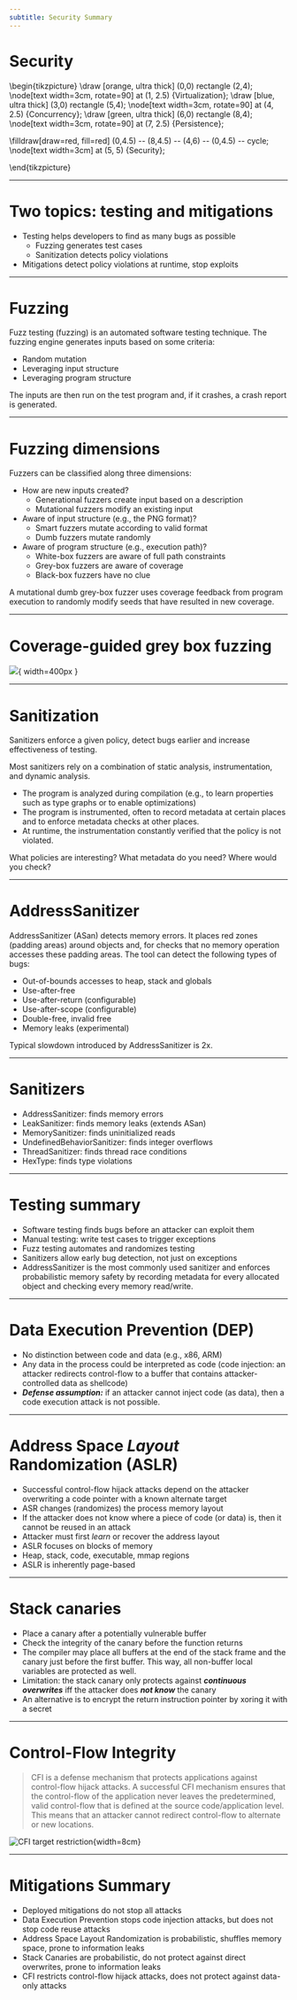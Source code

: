 ```yaml
---
subtitle: Security Summary
---
```


# Security

\begin{tikzpicture}
\draw [orange, ultra thick] (0,0) rectangle (2,4);
\node[text width=3cm, rotate=90] at (1, 2.5) {Virtualization};
\draw [blue, ultra thick] (3,0) rectangle (5,4);
\node[text width=3cm, rotate=90] at (4, 2.5) {Concurrency};
\draw [green, ultra thick] (6,0) rectangle (8,4);
\node[text width=3cm, rotate=90] at (7, 2.5) {Persistence};

\filldraw[draw=red, fill=red] (0,4.5) -- (8,4.5) -- (4,6) -- (0,4.5) -- cycle;
\node[text width=3cm] at (5, 5) {Security};

\end{tikzpicture}

---

# Two topics: testing and mitigations

* Testing helps developers to find as many bugs as possible
    * Fuzzing generates test cases
    * Sanitization detects policy violations
* Mitigations detect policy violations at runtime, stop exploits

---

# Fuzzing

Fuzz testing (fuzzing) is an automated software testing technique. The fuzzing
engine generates inputs based on some criteria:

* Random mutation
* Leveraging input structure
* Leveraging program structure

The inputs are then run on the test program and, if it crashes, a crash report
is generated.

---

# Fuzzing dimensions

Fuzzers can be classified along three dimensions:

* How are new inputs created?
    * Generational fuzzers create input based on a description
    * Mutational fuzzers modify an existing input
* Aware of input structure (e.g., the PNG format)?
    * Smart fuzzers mutate according to valid format
    * Dumb fuzzers mutate randomly
* Aware of program structure (e.g., execution path)?
    * White-box fuzzers are aware of full path constraints
    * Grey-box fuzzers are aware of coverage
    * Black-box fuzzers have no clue

A mutational dumb grey-box fuzzer uses coverage feedback from program execution
to randomly modify seeds that have resulted in new coverage.

---

# Coverage-guided grey box fuzzing

![](./figures/41-fuzzing.png){ width=400px }

---

# Sanitization

Sanitizers enforce a given policy, detect bugs earlier and increase
effectiveness of testing.

Most sanitizers rely on a combination of static analysis, instrumentation, and
dynamic analysis.

* The program is analyzed during compilation (e.g., to learn properties such as
  type graphs or to enable optimizations)
* The program is instrumented, often to record metadata at certain places and to
  enforce metadata checks at other places.
* At runtime, the instrumentation constantly verified that the policy is not
  violated.

What policies are interesting? What metadata do you need? Where would you check?

---

# AddressSanitizer

AddressSanitizer (ASan) detects memory errors. It places red zones (padding 
areas) around objects and, for checks that no memory operation accesses these
padding areas. The tool can detect the following types of bugs:

* Out-of-bounds accesses to heap, stack and globals
* Use-after-free
* Use-after-return (configurable)
* Use-after-scope (configurable)
* Double-free, invalid free
* Memory leaks (experimental)

Typical slowdown introduced by AddressSanitizer is 2x.

---

# Sanitizers

* AddressSanitizer: finds memory errors
* LeakSanitizer: finds memory leaks (extends ASan)
* MemorySanitizer: finds uninitialized reads
* UndefinedBehaviorSanitizer: finds integer overflows
* ThreadSanitizer: finds thread race conditions
* HexType: finds type violations

---

# Testing summary

* Software testing finds bugs before an attacker can exploit them
* Manual testing: write test cases to trigger exceptions
* Fuzz testing automates and randomizes testing
* Sanitizers allow early bug detection, not just on exceptions
* AddressSanitizer is the most commonly used sanitizer and enforces
  probabilistic memory safety by recording metadata for every allocated object
  and checking every memory read/write.

---

# Data Execution Prevention (DEP)

* No distinction between code and data (e.g., x86, ARM)
* Any data in the process could be interpreted as code (code injection: an
  attacker redirects control-flow to a buffer that contains attacker-controlled
  data as shellcode)
* ***Defense assumption:*** if an attacker cannot inject code (as data), then a
  code execution attack is not possible.

---

# Address Space ***Layout*** Randomization (ASLR)

* Successful control-flow hijack attacks depend on the attacker overwriting
  a code pointer with a known alternate target
* ASR changes (randomizes) the process memory layout
* If the attacker does not know where a piece of code (or data) is, then it
  cannot be reused in an attack
* Attacker must first *learn* or recover the address layout
* ASLR focuses on blocks of memory
* Heap, stack, code, executable, mmap regions
* ASLR is inherently page-based

---

# Stack canaries

* Place a canary after a potentially vulnerable buffer
* Check the integrity of the canary before the function returns
* The compiler may place all buffers at the end of the stack frame and the
  canary just before the first buffer. This way, all non-buffer local variables
  are protected as well.
* Limitation: the stack canary only protects against ***continuous overwrites***
  iff the attacker does ***not know*** the canary
* An alternative is to encrypt the return instruction pointer by xoring it
  with a secret

---

# Control-Flow Integrity

> CFI is a defense mechanism that protects applications against control-flow
> hijack attacks. A successful CFI mechanism ensures that the control-flow of
> the application never leaves the predetermined, valid control-flow that is
> defined at the source code/application level. This means that an attacker
> cannot redirect control-flow to alternate or new locations.

![CFI target restriction](./figures/42-cfi.png){width=8cm}

---

# Mitigations Summary

* Deployed mitigations do not stop all attacks
* Data Execution Prevention stops code injection attacks, but does not
  stop code reuse attacks
* Address Space Layout Randomization is probabilistic, shuffles memory space,
  prone to information leaks
* Stack Canaries are probabilistic, do not protect against direct
  overwrites, prone to information leaks
* CFI restricts control-flow hijack attacks, does not protect against
  data-only attacks
